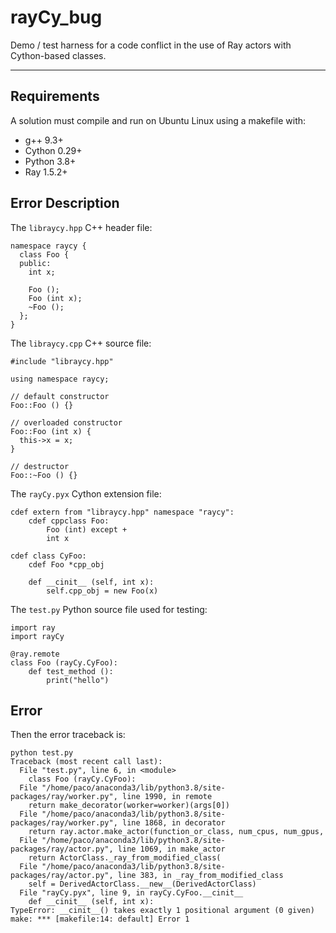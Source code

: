 # rayCy_bug

Demo / test harness for a code conflict in the use of Ray actors with
Cython-based classes.

---
## Requirements

A solution must compile and run on Ubuntu Linux using a makefile with:

  * g++ 9.3+
  * Cython 0.29+
  * Python 3.8+
  * Ray 1.5.2+


## Error Description

The `libraycy.hpp` C++ header file:

```
namespace raycy {
  class Foo {
  public:
    int x;

    Foo ();
    Foo (int x);
    ~Foo ();
  };
}
```


The `libraycy.cpp` C++ source file:

```
#include "libraycy.hpp"

using namespace raycy;

// default constructor
Foo::Foo () {}

// overloaded constructor
Foo::Foo (int x) {
  this->x = x;
}

// destructor
Foo::~Foo () {}
```


The `rayCy.pyx` Cython extension file:

```
cdef extern from "libraycy.hpp" namespace "raycy":
    cdef cppclass Foo:
        Foo (int) except +
        int x

cdef class CyFoo:
    cdef Foo *cpp_obj

    def __cinit__ (self, int x):
        self.cpp_obj = new Foo(x)
```


The `test.py` Python source file used for testing:

```
import ray
import rayCy

@ray.remote
class Foo (rayCy.CyFoo):
    def test_method ():
        print("hello")
```

## Error

Then the error traceback is:

```
python test.py
Traceback (most recent call last):
  File "test.py", line 6, in <module>
    class Foo (rayCy.CyFoo):
  File "/home/paco/anaconda3/lib/python3.8/site-packages/ray/worker.py", line 1990, in remote
    return make_decorator(worker=worker)(args[0])
  File "/home/paco/anaconda3/lib/python3.8/site-packages/ray/worker.py", line 1868, in decorator
    return ray.actor.make_actor(function_or_class, num_cpus, num_gpus,
  File "/home/paco/anaconda3/lib/python3.8/site-packages/ray/actor.py", line 1069, in make_actor
    return ActorClass._ray_from_modified_class(
  File "/home/paco/anaconda3/lib/python3.8/site-packages/ray/actor.py", line 383, in _ray_from_modified_class
    self = DerivedActorClass.__new__(DerivedActorClass)
  File "rayCy.pyx", line 9, in rayCy.CyFoo.__cinit__
    def __cinit__ (self, int x):
TypeError: __cinit__() takes exactly 1 positional argument (0 given)
make: *** [makefile:14: default] Error 1
```
